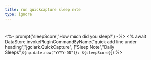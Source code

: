 ```yaml
---
title: run quickcapture sleep note
type: ignore 
---
```

# 
<%- prompt('sleepScore','How much did you sleep?') -%>
<% await DataStore.invokePluginCommandByName("quick add line under heading","jgclark.QuickCapture", ["Sleep Note","Daily Sleeps",`${np.date.now("YYYY-DD")}: ${sleepScore}`]) %>



# 



# 








# 





# 



# 











# 





# 



# 








# 





# 



# 



